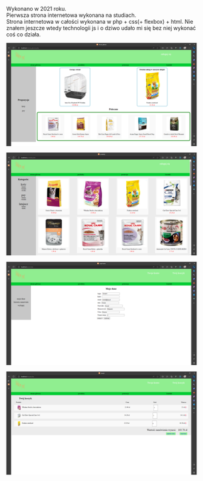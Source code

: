 Wykonano w 2021 roku. <br />
Pierwsza strona internetowa wykonana na studiach.  <br />
Strona internetowa w całości wykonana w php + css(+ flexbox) + html. Nie znałem jeszcze wtedy technologii js i o dziwo udało mi się bez niej wykonać coś co działa. <br />

![alt text](https://github.com/dawid8074/pierwszy_sklep/blob/main/screenshot/msedge_xPhHUPkLa5.png?raw=true)

![alt text](https://github.com/dawid8074/pierwszy_sklep/blob/main/screenshot/msedge_kSOw52itzb.png?raw=true)

![alt text](https://github.com/dawid8074/pierwszy_sklep/blob/main/screenshot/msedge_6jnvuTybN5.png?raw=true)

![alt text](https://github.com/dawid8074/pierwszy_sklep/blob/main/screenshot/msedge_uKEC5iYnG9.png?raw=true)
